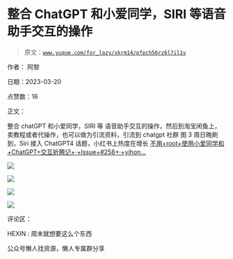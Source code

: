 # 整合 ChatGPT 和小爱同学，SIRI 等语音助手交互的操作

> 原文：[`www.yuque.com/for_lazy/xkrm14/pfpch56rz6l7il1v`](https://www.yuque.com/for_lazy/xkrm14/pfpch56rz6l7il1v)



作者： 阿黎



日期：2023-03-20



点赞数：16



正文：



整合 chatGPT 和小爱同学，SIRI 等 语音助手交互的操作，然后到淘宝闲鱼上，卖教程或者代操作，也可以做为引流资料，引流到 chatgpt 社群 图 3 周日晚刷到，Siri 接入 ChatGPT4 话题，小红书上热度在增长 [不用+root+使用小爱同学和+ChatGPT+交互折腾记+·+Issue+#258+·+yihon...](https://github.com/yihong0618/gitblog/issues/258)



![](img/5b54d0b226fd317ccac9600fcd37efe3.png)  

![](img/ee1f1932a55f962c645778e7b4c49314.png)



![](img/2f330b810e0fe55c25ef42258903e1e4.png)  

![](img/59a98059fe8e1e8f193dd0606f2e42d9.png)  

评论区：



HEXIN : 周末就想要这么个东西



公众号懒人找资源，懒人专属群分享

</ne-p></ne-p></ne-p>